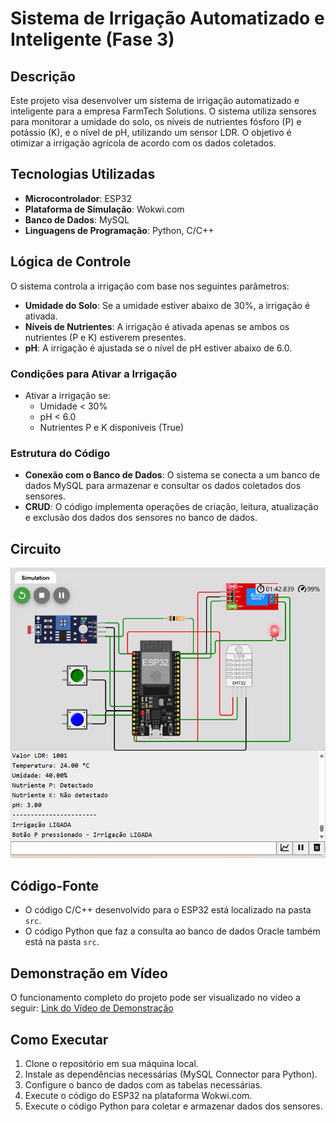 # Sistema de Irrigação Automatizado e Inteligente (Fase 3)

## Descrição
Este projeto visa desenvolver um sistema de irrigação automatizado e inteligente para a empresa FarmTech Solutions. O sistema utiliza sensores para monitorar a umidade do solo, os níveis de nutrientes fósforo (P) e potássio (K), e o nível de pH, utilizando um sensor LDR. O objetivo é otimizar a irrigação agrícola de acordo com os dados coletados.

## Tecnologias Utilizadas
- **Microcontrolador**: ESP32
- **Plataforma de Simulação**: Wokwi.com
- **Banco de Dados**: MySQL
- **Linguagens de Programação**: Python, C/C++

## Lógica de Controle
O sistema controla a irrigação com base nos seguintes parâmetros:
- **Umidade do Solo**: Se a umidade estiver abaixo de 30%, a irrigação é ativada.
- **Níveis de Nutrientes**: A irrigação é ativada apenas se ambos os nutrientes (P e K) estiverem presentes.
- **pH**: A irrigação é ajustada se o nível de pH estiver abaixo de 6.0.

### Condições para Ativar a Irrigação
- Ativar a irrigação se:
  - Umidade < 30%
  - pH < 6.0
  - Nutrientes P e K disponíveis (True)

### Estrutura do Código
- **Conexão com o Banco de Dados**: O sistema se conecta a um banco de dados MySQL para armazenar e consultar os dados coletados dos sensores.
- **CRUD**: O código implementa operações de criação, leitura, atualização e exclusão dos dados dos sensores no banco de dados.

## Circuito
![Diagrama do Circuito](circuitos/circuito_diagrama.png) <!-- Substitua pelo nome do arquivo da imagem do seu circuito -->

## Código-Fonte
- O código C/C++ desenvolvido para o ESP32 está localizado na pasta `src`.
- O código Python que faz a consulta ao banco de dados Oracle também está na pasta `src`.

## Demonstração em Vídeo
O funcionamento completo do projeto pode ser visualizado no vídeo a seguir:
[Link do Vídeo de Demonstração](https://www.youtube.com/watch?v=SEU_LINK_AQUI) <!-- Substitua pelo link do seu vídeo -->

## Como Executar
1. Clone o repositório em sua máquina local.
2. Instale as dependências necessárias (MySQL Connector para Python).
3. Configure o banco de dados com as tabelas necessárias.
4. Execute o código do ESP32 na plataforma Wokwi.com.
5. Execute o código Python para coletar e armazenar dados dos sensores.

